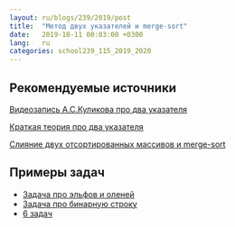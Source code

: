 ```yaml
---
layout: ru/blogs/239/2019/post
title:  "Метод двух указателей и merge-sort"
date:   2019-10-11 00:03:00 +0300
lang:   ru
categories: school239_115_2019_2020
---
```


Рекомендуемые источники
-----

[Видеозапись А.С.Куликова про два указателя](https://www.youtube.com/watch?v=bLxoU5oCatY)

[Краткая теория про два указателя](https://informatics.mccme.ru/mod/resource/view.php?id=12716)

[Слияние двух отсортированных массивов и merge-sort](https://neerc.ifmo.ru/wiki/index.php?title=%D0%A1%D0%BE%D1%80%D1%82%D0%B8%D1%80%D0%BE%D0%B2%D0%BA%D0%B0_%D1%81%D0%BB%D0%B8%D1%8F%D0%BD%D0%B8%D0%B5%D0%BC)

Примеры задач
-----

 - [Задача про эльфов и оленей](https://informatics.mccme.ru/moodle/mod/statements/view3.php?id=347&chapterid=414)
 - [Задача про бинарную строку](https://codeforces.com/contest/165/problem/C)
 - [6 задач](http://server.179.ru/tasks/training/000793.html)
